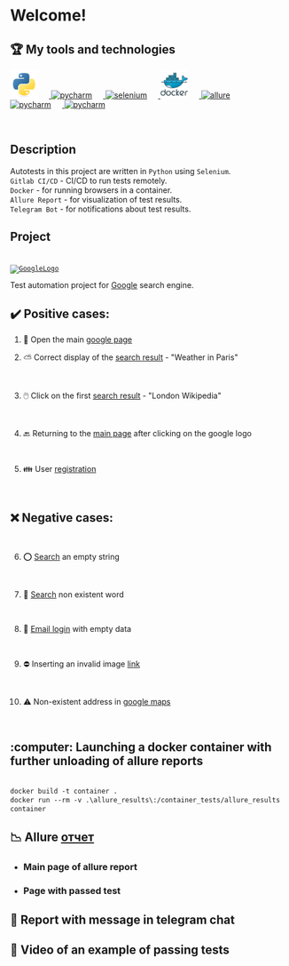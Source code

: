 <h1>Welcome!</br>

<a name="MyToolsAndTechnologies"><h2>:trophy: My tools and technologies</h2></a>
<p  align="center">

<p align="left"> <a href="https://www.python.org" target="_blank" rel="noreferrer"> <img src="https://raw.githubusercontent.com/devicons/devicon/master/icons/python/python-original.svg" style="margin-right:20px" alt="python" width="50" height="50"/> </a> 
<a href="https://www.jetbrains.com/pycharm/" target="_blank" rel="noreferrer"> <img src="https://upload.wikimedia.org/wikipedia/commons/thumb/1/1d/PyCharm_Icon.svg/1200px-PyCharm_Icon.svg.png" style="margin-right:20px" alt="pycharm" width="50" height="50"/> </a>
<a href="https://www.selenium.dev" target="_blank" rel="noreferrer"> <img src="https://www.svgrepo.com/show/354321/selenium.svg" style="margin-right:20px" alt="selenium" width="50" height="50"/> </a>
<a href="https://www.docker.com/" target="_blank" rel="noreferrer"> <img src="https://raw.githubusercontent.com/devicons/devicon/master/icons/docker/docker-original-wordmark.svg" style="margin-right:20px" alt="docker" width="50" height="50"/> </a>
<a href="https://github.com/allure-framework" target="_blank" rel="noreferrer"> <img src="https://avatars.githubusercontent.com/u/5879127?s=280&v=4" style="margin-right:20px" alt="allure" width="50" height="50"/> </a>
<a href="https://about.gitlab.com/" target="_blank" rel="noreferrer"> <img src="https://cdn.worldvectorlogo.com/logos/gitlab.svg" style="margin-right:20px" alt="pycharm" width="50" height="50"/> </a>
<a href="https://web.telegram.org/k/" target="_blank" rel="noreferrer"> <img src="https://upload.wikimedia.org/wikipedia/commons/thumb/8/82/Telegram_logo.svg/2048px-Telegram_logo.svg.png" style="margin-right:20px" alt="pycharm" width="50" height="50"/> </a> </p>
</br>

<a name="Description"><h2>Description</h2></a>
Autotests in this project are written in `Python` using `Selenium`.\
`Gitlab CI/CD` - CI/CD to run tests remotely.\
`Docker` - for running browsers in a container.\
`Allure Report` - for visualization of test results.\
`Telegram Bot` - for notifications about test results.

<a name="Project"><h2>Project</h2></a>
<code><a href="https://www.google.com/webhp?hl=en&sa=X&ved=0ahUKEwjk7On8jvOAAxVFmFwKHWa3CZQQPAgI"> <img src="https://www.google.com/images/branding/googlelogo/1x/googlelogo_color_272x92dp.png" style="margin-right:20px" alt="GoogleLogo" width="272" height="92"/>  </p></a></code>Test automation project for <a target="_blank" href="https://www.google.com/webhp?hl=en&sa=X&ved=0ahUKEwjk7On8jvOAAxVFmFwKHWa3CZQQPAgI">Google</a> search engine.

<a name="Positive cases"><h2>:heavy_check_mark:  Positive cases:</h2></a>

1. :newspaper:	Open the main <a href = "https://www.google.com/webhp?hl=en&sa=X&ved=0ahUKEwjk7On8jvOAAxVFmFwKHWa3CZQQPAgI">google page</br></a>

2. :partly_sunny: Correct display of the
<a href = "https://www.google.com/search?q=Weather+in+Paris&sca_esv=559361602&hl=en&sxsrf=AB5stBjLpIxQSV8xei5XMRL_rMQcuSyn5w%3A1692794506026&source=hp&ei=if7lZP64PJ2hkdUP166PsAI&iflsig=AD69kcEAAAAAZOYMmm99-32Aiq2260zSqnfvpREPaBaF&ved=0ahUKEwi-odT55vKAAxWdUKQEHVfXAyYQ4dUDCAs&uact=5&oq=Weather+in+Paris&gs_lp=Egdnd3Mtd2l6IhBXZWF0aGVyIGluIFBhcmlzMg0QLhjHARjRAxjqAhgnMgcQIxjqAhgnMgcQIxjqAhgnMgcQIxjqAhgnMgcQIxjqAhgnMgcQIxjqAhgnMgcQIxjqAhgnMgcQIxjqAhgnMgcQIxjqAhgnMgcQIxjqAhgnSO0JUIMCWIMCcAF4AJABAJgBAKABAKoBALgBA8gBAPgBAvgBAagCCg&sclient=gws-wiz">search result</a> - "Weather in Paris"
 </br>

3. :computer_mouse: Click on the first
<a href = "https://www.google.com/search?q=London&sca_esv=559361602&hl=en&sxsrf=AB5stBjFY6ypgp44K5pzuGLbbT_2ULWlbg%3A1692801238886&ei=1hjmZN3aNduAhbIPn9uMkAw&ved=0ahUKEwjdnZOEgPOAAxVbQEEAHZ8tA8IQ4dUDCA8&uact=5&oq=London&gs_lp=Egxnd3Mtd2l6LXNlcnAiBkxvbmRvbjIHECMYigUYJzINEAAYigUYsQMYgwEYQzINEAAYigUYsQMYgwEYQzIHEAAYigUYQzIHEAAYigUYQzIHEAAYigUYQzIHEAAYigUYQzINEC4YigUYsQMYgwEYQzIHEAAYigUYQzIHEAAYigUYQ0j2DlD7BljFDXADeAGQAQCYAdIEoAGtCaoBCTItMS4xLjAuMbgBA8gBAPgBAcICBxAjGLADGCfCAgoQABhHGNYEGLADwgIKEAAYigUYsAMYQ8ICBBAjGCfCAgsQABiABBixAxiDAcICERAuGIMBGMcBGLEDGNEDGIAEwgILEC4YgwEYsQMYgATCAgUQABiABMICExAuGIoFGLEDGIMBGMcBGNEDGEPiAwQYACBBiAYBkAYK&sclient=gws-wiz-serp#cobssid=s">search result</a> - "London Wikipedia"
 </br>

4. :back: Returning to the
<a href = "https://www.google.com/">main page</a> after clicking on the google logo
 </br>

5. :family: User
<a href = "https://accounts.google.com/signup/v2/createaccount?cc=GB&continue=https%3A%2F%2Fmyaccount.google.com%2F&flowEntry=SignUp&flowName=GlifWebSignIn&hl=en-GB&service=accountsettings&authuser=0">registration</a>
 </br>

<a name="Positive cases"><h2>:x:  Negative cases:</h2></a>
</br>

6. :o:	 <a href = "https://www.google.com/">Search</a> an empty string
</br>

7. :no_entry_sign: <a href = "https://www.google.com/search?q=qweurhewoitrghewqyigqrweoytuqweurhewoitrghewqyigqrweoytu&sca_esv=559361602&hl=en&sxsrf=AB5stBgHlg3Zs_W57TVuQ3hE85XAKgJ6_g%3A1692803125936&ei=NSDmZKbaOMK7hbIPko2lcA&ved=0ahUKEwjmyPuHh_OAAxXCXUEAHZJGCQ4Q4dUDCA8&uact=5&oq=qweurhewoitrghewqyigqrweoytuqweurhewoitrghewqyigqrweoytu&gs_lp=Egxnd3Mtd2l6LXNlcnAiOHF3ZXVyaGV3b2l0cmdoZXdxeWlncXJ3ZW95dHVxd2V1cmhld29pdHJnaGV3cXlpZ3Fyd2VveXR1MgcQIxiwAxgnMg0QABhHGNYEGMkDGLADMgoQABhHGNYEGLADMgoQABhHGNYEGLADMgoQABhHGNYEGLADMgoQABhHGNYEGLADMgoQABhHGNYEGLADMgoQABhHGNYEGLADMgoQABhHGNYEGLADMgsQABiKBRiSAxiwA0iMDlDuC1juC3ABeAKQAQCYAQCgAQCqAQC4AQPIAQD4AQL4AQHCAgQQABhH4gMEGAAgQYgGAZAGCg&sclient=gws-wiz-serp">Search</a> non existent word
</br>

8. :envelope_with_arrow: <a href = "https://accounts.google.com/v3/signin/identifier?authuser=0&continue=https%3A%2F%2Fwww.google.com%2Fsearch%3Fq%3Dqweurhewoitrghewqyigqrweoytuqweurhewoitrghewqyigqrweoytu%26sca_esv%3D559361602%26hl%3Den%26sxsrf%3DAB5stBgHlg3Zs_W57TVuQ3hE85XAKgJ6_g%253A1692803125936%26ei%3DNSDmZKbaOMK7hbIPko2lcA%26ved%3D0ahUKEwjmyPuHh_OAAxXCXUEAHZJGCQ4Q4dUDCA8%26uact%3D5%26oq%3Dqweurhewoitrghewqyigqrweoytuqweurhewoitrghewqyigqrweoytu%26gs_lp%3DEgxnd3Mtd2l6LXNlcnAiOHF3ZXVyaGV3b2l0cmdoZXdxeWlncXJ3ZW95dHVxd2V1cmhld29pdHJnaGV3cXlpZ3Fyd2VveXR1MgcQIxiwAxgnMg0QABhHGNYEGMkDGLADMgoQABhHGNYEGLADMgoQABhHGNYEGLADMgoQABhHGNYEGLADMgoQABhHGNYEGLADMgoQABhHGNYEGLADMgoQABhHGNYEGLADMgoQABhHGNYEGLADMgsQABiKBRiSAxiwA0iMDlDuC1juC3ABeAKQAQCYAQCgAQCqAQC4AQPIAQD4AQL4AQHCAgQQABhH4gMEGAAgQYgGAZAGCg%26sclient%3Dgws-wiz-serp&ec=GAlAAQ&hl=en&flowName=GlifWebSignIn&flowEntry=AddSession&dsh=S738425616%3A1692803323370710">Email login</a> with empty data
</br>

9. :no_entry: Inserting an invalid image 
<a href = "https://www.google.com/search?q=photo&tbm=isch&ved=2ahUKEwjks7LJiPOAAxXwW0EAHSoSBT0Q2-cCegQIABAA&oq=photo&gs_lcp=CgNpbWcQAzIICAAQgAQQsQMyCAgAEIAEELEDMggIABCABBCxAzIICAAQgAQQsQMyCAgAEIAEELEDMgUIABCABDIICAAQgAQQsQMyBQgAEIAEMggIABCABBCxAzIICAAQgAQQsQM6BAgjECc6BwgjEOoCECc6CwgAEIAEELEDEIMBOgQIABADUMAGWNMWYPMZaAFwAHgAgAG6AYgBhgeSAQMwLjaYAQCgAQGqAQtnd3Mtd2l6LWltZ7ABCsABAQ&sclient=img&ei=yyHmZKSiI_C3hbIPqqSU6AM&bih=963&biw=1920&hl=en">link</a>
</br>

10. :warning: Non-existent address in 
<a href = "https://www.google.com/maps/@48.3774019,6.7023008,3z?hl=en&entry=ttu">google maps</a>
</br>


<h2>:computer: Launching a docker container with further unloading of allure reports</h2></a>

```

docker build -t container .  
docker run --rm -v .\allure_results\:/container_tests/allure_results container

```
<a name="12"><h2>:chart_with_downwards_trend: Allure  </a><a href="https://jenkins.autotests.cloud/job/Students/job/Aston/4/allure/">отчет</a></h2>

- <a name="Allure_report1"><h3>Main page of allure report</h3></a>


-  <a name="Allure_report2"><h3>Page with passed test</h3></a>


<a name="Telegram"><h2>:iphone: Report with message in telegram chat</h2></a>


<a name="Video"><h2>:movie_camera: Video of an example of passing tests</h2></a>
